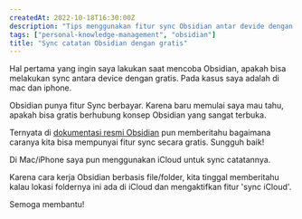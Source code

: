 ```yaml
---
createdAt: 2022-10-18T16:30:00Z
description: "Tips menggunakan fitur sync Obsidian antar devide dengan gratis"
tags: ["personal-knowledge-management", "obsidian"]
title: "Sync catatan Obsidian dengan gratis"
---
```

Hal pertama yang ingin saya lakukan saat mencoba Obsidian, apakah bisa melakukan sync antara device dengan gratis. Pada kasus saya adalah di mac dan iphone.

Obsidian punya fitur Sync berbayar. Karena baru memulai saya mau tahu, apakah bisa gratis berhubung konsep Obsidian yang sangat terbuka.

Ternyata di [dokumentasi resmi Obsidian](https://help.obsidian.md/Getting+started/Sync+your+notes+across+devices) pun memberitahu bagaimana caranya kita bisa mempunyai fitur sync secara gratis. Sungguh baik!

Di Mac/iPhone saya pun menggunakan iCloud untuk sync catatannya.

Karena cara kerja Obsidian berbasis file/folder, kita tinggal memberitahu kalau lokasi foldernya ini ada di iCloud dan mengaktifkan fitur 'sync iCloud'.

Semoga membantu!